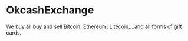 # OkcashExchange
We buy all buy and sell Bitcoin, Ethereum, Litecoin,...and all forms of gift cards.
